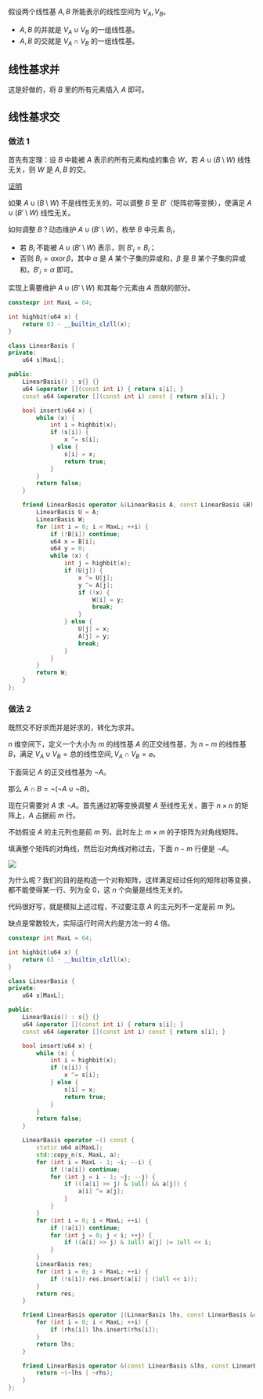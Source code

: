 假设两个线性基 $A,B$ 所能表示的线性空间为 $V_A,V_B$。

- $A,B$ 的并就是 $V_A\cup V_B$ 的一组线性基。
- $A,B$ 的交就是 $V_A\cap V_B$ 的一组线性基。

## 线性基求并

这是好做的，将 $B$ 里的所有元素插入 $A$ 即可。

## 线性基求交

### 做法 1

首先有定理：设 $B$ 中能被 $A$ 表示的所有元素构成的集合 $W$，若 $A\cup (B\setminus W)$ 线性无关，则 $W$ 是 $A,B$ 的交。

[证明](https://blog.csdn.net/kinoud/article/details/105874849)

如果 $A\cup (B\setminus W)$ 不是线性无关的，可以调整 $B$ 至 $B'$（矩阵初等变换），使满足 $A\cup (B'\setminus W)$ 线性无关。

如何调整 $B$？动态维护 $A\cup (B'\setminus W)$，枚举 $B$ 中元素 $B_i$，

- 若 $B_i$ 不能被 $A\cup (B'\setminus W)$ 表示，则 $B'_i=B_i$；
- 否则 $B_i=\alpha\operatorname{xor}\beta$，其中 $\alpha$ 是 $A$ 某个子集的异或和，$\beta$ 是 $B$ 某个子集的异或和，$B'_i=\alpha$ 即可。

实现上需要维护 $A\cup (B'\setminus W)$ 和其每个元素由 $A$ 贡献的部分。

```cpp
constexpr int MaxL = 64;

int highbit(u64 x) {
    return 63 - __builtin_clzll(x);
}

class LinearBasis {
private:
    u64 s[MaxL];

public:
    LinearBasis() : s{} {}
    u64 &operator [](const int i) { return s[i]; }
    const u64 &operator [](const int i) const { return s[i]; }

    bool insert(u64 x) {
        while (x) {
            int i = highbit(x);
            if (s[i]) {
                x ^= s[i];
            } else {
                s[i] = x;
                return true;
            }
        }
        return false;
    }

    friend LinearBasis operator &(LinearBasis A, const LinearBasis &B) {
        LinearBasis U = A;
        LinearBasis W;
        for (int i = 0; i < MaxL; ++i) {
            if (!B[i]) continue;
            u64 x = B[i];
            u64 y = 0;
            while (x) {
                int j = highbit(x);
                if (U[j]) {
                    x ^= U[j];
                    y ^= A[j];
                    if (!x) {
                        W[i] = y;
                        break;
                    }
                } else {
                    U[j] = x;
                    A[j] = y;
                    break;
                }
            }
        }
        return W;
    }
};
```

### 做法 2

既然交不好求而并是好求的，转化为求并。

$n$ 维空间下，定义一个大小为 $m$ 的线性基 $A$ 的正交线性基，为 $n-m$ 的线性基 $B$，满足 $V_A\cup V_B=\text{总的线性空间},V_A\cap V_B=\varnothing$。

下面简记 $A$ 的正交线性基为 $\neg A$。

那么 $A\cap B=\neg(\neg A\cup\neg B)$。

现在只需要对 $A$ 求 $\neg A$。首先通过初等变换调整 $A$ 至线性无关，置于 $n\times n$ 的矩阵上，$A$ 占据前 $m$ 行。

不妨假设 $A$ 的主元列也是前 $m$ 列，此时左上 $m\times m$ 的子矩阵为对角线矩阵。

填满整个矩阵的对角线，然后沿对角线对称过去，下面 $n-m$ 行便是 $\neg A$。

![](https://s4.ax1x.com/2022/01/15/7J11p9.png)

为什么呢？我们的目的是构造一个对称矩阵，这样满足经过任何的矩阵初等变换，都不能使得某一行、列为全 $0$，这 $n$ 个向量是线性无关的。

代码很好写，就是模拟上述过程，不过要注意 $A$ 的主元列不一定是前 $m$ 列。

缺点是常数较大，实际运行时间大约是方法一的 $4$ 倍。

```cpp
constexpr int MaxL = 64;

int highbit(u64 x) {
    return 63 - __builtin_clzll(x);
}

class LinearBasis {
private:
    u64 s[MaxL];

public:
    LinearBasis() : s{} {}
    u64 &operator [](const int i) { return s[i]; }
    const u64 &operator [](const int i) const { return s[i]; }

    bool insert(u64 x) {
        while (x) {
            int i = highbit(x);
            if (s[i]) {
                x ^= s[i];
            } else {
                s[i] = x;
                return true;
            }
        }
        return false;
    }

    LinearBasis operator ~() const {
        static u64 a[MaxL];
        std::copy_n(s, MaxL, a);
        for (int i = MaxL - 1; ~i; --i) {
            if (!a[i]) continue;
            for (int j = i - 1; ~j; --j) {
                if (((a[i] >> j) & 1ull) && a[j]) {
                    a[i] ^= a[j];
                }
            }
        }
        for (int i = 0; i < MaxL; ++i) {
            if (!a[i]) continue;
            for (int j = 0; j < i; ++j) {
                if ((a[i] >> j) & 1ull) a[j] |= 1ull << i;
            }
        }
        LinearBasis res;
        for (int i = 0; i < MaxL; ++i) {
            if (!s[i]) res.insert(a[i] | (1ull << i));
        }
        return res;
    }

    friend LinearBasis operator |(LinearBasis lhs, const LinearBasis &rhs) {
        for (int i = 0; i < MaxL; ++i) {
            if (rhs[i]) lhs.insert(rhs[i]);
        }
        return lhs;
    }

    friend LinearBasis operator &(const LinearBasis &lhs, const LinearBasis &rhs) {
        return ~(~lhs | ~rhs);
    }
};
```